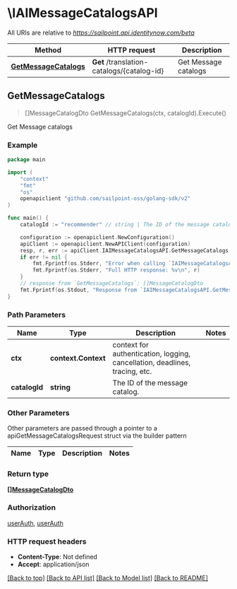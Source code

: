 # \IAIMessageCatalogsAPI

All URIs are relative to *https://sailpoint.api.identitynow.com/beta*

Method | HTTP request | Description
------------- | ------------- | -------------
[**GetMessageCatalogs**](IAIMessageCatalogsAPI.md#GetMessageCatalogs) | **Get** /translation-catalogs/{catalog-id} | Get Message catalogs



## GetMessageCatalogs

> []MessageCatalogDto GetMessageCatalogs(ctx, catalogId).Execute()

Get Message catalogs



### Example

```go
package main

import (
	"context"
	"fmt"
	"os"
	openapiclient "github.com/sailpoint-oss/golang-sdk/v2"
)

func main() {
	catalogId := "recommender" // string | The ID of the message catalog.

	configuration := openapiclient.NewConfiguration()
	apiClient := openapiclient.NewAPIClient(configuration)
	resp, r, err := apiClient.IAIMessageCatalogsAPI.GetMessageCatalogs(context.Background(), catalogId).Execute()
	if err != nil {
		fmt.Fprintf(os.Stderr, "Error when calling `IAIMessageCatalogsAPI.GetMessageCatalogs``: %v\n", err)
		fmt.Fprintf(os.Stderr, "Full HTTP response: %v\n", r)
	}
	// response from `GetMessageCatalogs`: []MessageCatalogDto
	fmt.Fprintf(os.Stdout, "Response from `IAIMessageCatalogsAPI.GetMessageCatalogs`: %v\n", resp)
}
```

### Path Parameters


Name | Type | Description  | Notes
------------- | ------------- | ------------- | -------------
**ctx** | **context.Context** | context for authentication, logging, cancellation, deadlines, tracing, etc.
**catalogId** | **string** | The ID of the message catalog. | 

### Other Parameters

Other parameters are passed through a pointer to a apiGetMessageCatalogsRequest struct via the builder pattern


Name | Type | Description  | Notes
------------- | ------------- | ------------- | -------------


### Return type

[**[]MessageCatalogDto**](MessageCatalogDto.md)

### Authorization

[userAuth](../README.md#userAuth), [userAuth](../README.md#userAuth)

### HTTP request headers

- **Content-Type**: Not defined
- **Accept**: application/json

[[Back to top]](#) [[Back to API list]](../README.md#documentation-for-api-endpoints)
[[Back to Model list]](../README.md#documentation-for-models)
[[Back to README]](../README.md)

